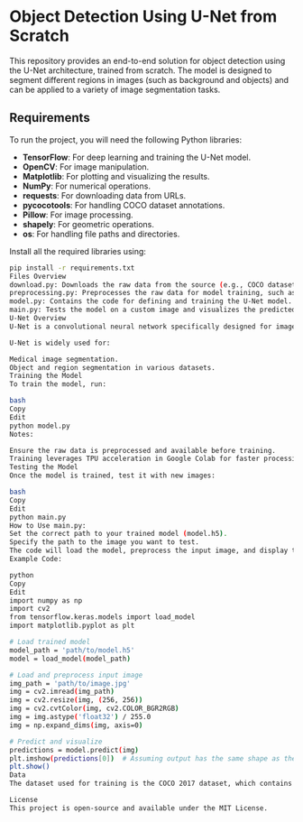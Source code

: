 # Object Detection Using U-Net from Scratch

This repository provides an end-to-end solution for object detection using the U-Net architecture, trained from scratch. The model is designed to segment different regions in images (such as background and objects) and can be applied to a variety of image segmentation tasks.

## Requirements

To run the project, you will need the following Python libraries:
- **TensorFlow**: For deep learning and training the U-Net model.
- **OpenCV**: For image manipulation.
- **Matplotlib**: For plotting and visualizing the results.
- **NumPy**: For numerical operations.
- **requests**: For downloading data from URLs.
- **pycocotools**: For handling COCO dataset annotations.
- **Pillow**: For image processing.
- **shapely**: For geometric operations.
- **os**: For handling file paths and directories.

Install all the required libraries using:
```bash
pip install -r requirements.txt
Files Overview
download.py: Downloads the raw data from the source (e.g., COCO dataset).
preprocessing.py: Preprocesses the raw data for model training, such as resizing images, normalizing, and converting them to the correct format.
model.py: Contains the code for defining and training the U-Net model.
main.py: Tests the model on a custom image and visualizes the predicted segmentation.
U-Net Overview
U-Net is a convolutional neural network specifically designed for image segmentation tasks. Its encoder-decoder structure captures high-level features (encoder) and restores spatial dimensions (decoder). The use of skip connections transfers high-resolution features from the encoder to the decoder, improving segmentation accuracy.

U-Net is widely used for:

Medical image segmentation.
Object and region segmentation in various datasets.
Training the Model
To train the model, run:

bash
Copy
Edit
python model.py
Notes:

Ensure the raw data is preprocessed and available before training.
Training leverages TPU acceleration in Google Colab for faster processing.
Testing the Model
Once the model is trained, test it with new images:

bash
Copy
Edit
python main.py
How to Use main.py:
Set the correct path to your trained model (model.h5).
Specify the path to the image you want to test.
The code will load the model, preprocess the input image, and display the segmentation result.
Example Code:

python
Copy
Edit
import numpy as np
import cv2
from tensorflow.keras.models import load_model
import matplotlib.pyplot as plt

# Load trained model
model_path = 'path/to/model.h5'
model = load_model(model_path)

# Load and preprocess input image
img_path = 'path/to/image.jpg'
img = cv2.imread(img_path)
img = cv2.resize(img, (256, 256))
img = cv2.cvtColor(img, cv2.COLOR_BGR2RGB)
img = img.astype('float32') / 255.0
img = np.expand_dims(img, axis=0)

# Predict and visualize
predictions = model.predict(img)
plt.imshow(predictions[0])  # Assuming output has the same shape as the input
plt.show()
Data
The dataset used for training is the COCO 2017 dataset, which contains a variety of labeled images. The data is preprocessed to focus on identifying specific regions (e.g., background and objects). The segmentation mask generated by the model is visualized by overlaying it on the original image.

License
This project is open-source and available under the MIT License.
